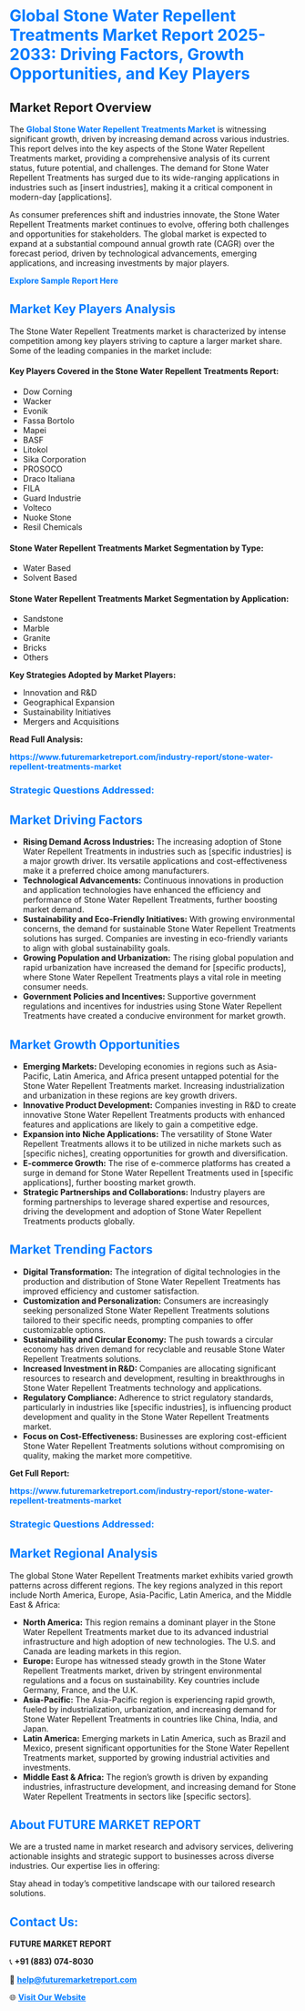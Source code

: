 <h1 style="color: #007BFF;">Global Stone Water Repellent Treatments Market Report 2025-2033: Driving Factors, Growth Opportunities, and Key Players</h1>

<section id="overview">
<h2>Market Report Overview</h2>
<p>The <a href="https://www.futuremarketreport.com/industry-report/stone-water-repellent-treatments-market" style="color: #007BFF; text-decoration: none;"><strong>Global Stone Water Repellent Treatments Market</strong></a> is witnessing significant growth, driven by increasing demand across various industries. This report delves into the key aspects of the Stone Water Repellent Treatments market, providing a comprehensive analysis of its current status, future potential, and challenges. The demand for Stone Water Repellent Treatments has surged due to its wide-ranging applications in industries such as [insert industries], making it a critical component in modern-day [applications].</p>
<p>As consumer preferences shift and industries innovate, the Stone Water Repellent Treatments market continues to evolve, offering both challenges and opportunities for stakeholders. The global market is expected to expand at a substantial compound annual growth rate (CAGR) over the forecast period, driven by technological advancements, emerging applications, and increasing investments by major players.</p>
</section>

<section id="overview">
<p><a href="https://www.futuremarketreport.com/request-sample/reportId=105101" style="color: #007BFF; text-decoration: none;"><strong>Explore Sample Report Here</strong></a></p>
</section>

<section id="key-players">
<h2 style="color: #007BFF;">Market Key Players Analysis</h2>
<p>The Stone Water Repellent Treatments market is characterized by intense competition among key players striving to capture a larger market share. Some of the leading companies in the market include:</p>
<h4>Key Players Covered in the Stone Water Repellent Treatments Report:</h4>
<ul><li>Dow Corning</li><li>Wacker</li><li>Evonik</li><li>Fassa Bortolo</li><li>Mapei</li><li>BASF</li><li>Litokol</li><li>Sika Corporation</li><li>PROSOCO</li><li>Draco Italiana</li><li>FILA</li><li>Guard Industrie</li><li>Volteco</li><li>Nuoke Stone</li><li>Resil Chemicals</li></ul>
<h4>Stone Water Repellent Treatments Market Segmentation by Type:</h4>
<ul><li>Water Based</li><li>Solvent Based</li></ul>

<h4>Stone Water Repellent Treatments Market Segmentation by Application:</h4>
<ul><li>Sandstone</li><li>Marble</li><li>Granite</li><li>Bricks</li><li>Others</li></ul>
<p><strong>Key Strategies Adopted by Market Players:</strong></p>
<ul>
<li>Innovation and R&D</li>
<li>Geographical Expansion</li>
<li>Sustainability Initiatives</li>
<li>Mergers and Acquisitions</li>
</ul>
</section>

<section>
<p><strong>Read Full Analysis: </strong></p><a href="https://www.futuremarketreport.com/industry-report/stone-water-repellent-treatments-market" style="color: #007BFF; text-decoration: none;"><strong>https://www.futuremarketreport.com/industry-report/stone-water-repellent-treatments-market</strong></a>
<h3 style="color: #007BFF;">Strategic Questions Addressed:</h3>
</section>

<section id="driving-factors">
<h2 style="color: #007BFF;">Market Driving Factors</h2>
<ul>
<li><strong>Rising Demand Across Industries:</strong> The increasing adoption of Stone Water Repellent Treatments in industries such as [specific industries] is a major growth driver. Its versatile applications and cost-effectiveness make it a preferred choice among manufacturers.</li>
<li><strong>Technological Advancements:</strong> Continuous innovations in production and application technologies have enhanced the efficiency and performance of Stone Water Repellent Treatments, further boosting market demand.</li>
<li><strong>Sustainability and Eco-Friendly Initiatives:</strong> With growing environmental concerns, the demand for sustainable Stone Water Repellent Treatments solutions has surged. Companies are investing in eco-friendly variants to align with global sustainability goals.</li>
<li><strong>Growing Population and Urbanization:</strong> The rising global population and rapid urbanization have increased the demand for [specific products], where Stone Water Repellent Treatments plays a vital role in meeting consumer needs.</li>
<li><strong>Government Policies and Incentives:</strong> Supportive government regulations and incentives for industries using Stone Water Repellent Treatments have created a conducive environment for market growth.</li>
</ul>
</section>

<section id="growth-opportunities">
<h2 style="color: #007BFF;">Market Growth Opportunities</h2>
<ul>
<li><strong>Emerging Markets:</strong> Developing economies in regions such as Asia-Pacific, Latin America, and Africa present untapped potential for the Stone Water Repellent Treatments market. Increasing industrialization and urbanization in these regions are key growth drivers.</li>
<li><strong>Innovative Product Development:</strong> Companies investing in R&D to create innovative Stone Water Repellent Treatments products with enhanced features and applications are likely to gain a competitive edge.</li>
<li><strong>Expansion into Niche Applications:</strong> The versatility of Stone Water Repellent Treatments allows it to be utilized in niche markets such as [specific niches], creating opportunities for growth and diversification.</li>
<li><strong>E-commerce Growth:</strong> The rise of e-commerce platforms has created a surge in demand for Stone Water Repellent Treatments used in [specific applications], further boosting market growth.</li>
<li><strong>Strategic Partnerships and Collaborations:</strong> Industry players are forming partnerships to leverage shared expertise and resources, driving the development and adoption of Stone Water Repellent Treatments products globally.</li>
</ul>
</section>

<section id="trending-factors">
<h2 style="color: #007BFF;">Market Trending Factors</h2>
<ul>
<li><strong>Digital Transformation:</strong> The integration of digital technologies in the production and distribution of Stone Water Repellent Treatments has improved efficiency and customer satisfaction.</li>
<li><strong>Customization and Personalization:</strong> Consumers are increasingly seeking personalized Stone Water Repellent Treatments solutions tailored to their specific needs, prompting companies to offer customizable options.</li>
<li><strong>Sustainability and Circular Economy:</strong> The push towards a circular economy has driven demand for recyclable and reusable Stone Water Repellent Treatments solutions.</li>
<li><strong>Increased Investment in R&D:</strong> Companies are allocating significant resources to research and development, resulting in breakthroughs in Stone Water Repellent Treatments technology and applications.</li>
<li><strong>Regulatory Compliance:</strong> Adherence to strict regulatory standards, particularly in industries like [specific industries], is influencing product development and quality in the Stone Water Repellent Treatments market.</li>
<li><strong>Focus on Cost-Effectiveness:</strong> Businesses are exploring cost-efficient Stone Water Repellent Treatments solutions without compromising on quality, making the market more competitive.</li>
</ul>
</section>

<section>
<p><strong>Get Full Report: </strong></p><a href="https://www.futuremarketreport.com/industry-report/stone-water-repellent-treatments-market" style="color: #007BFF; text-decoration: none;"><strong>https://www.futuremarketreport.com/industry-report/stone-water-repellent-treatments-market</strong></a>
<h3 style="color: #007BFF;">Strategic Questions Addressed:</h3>
</section>


<section id="regional-analysis">
<h2 style="color: #007BFF;">Market Regional Analysis</h2>
<p>The global Stone Water Repellent Treatments market exhibits varied growth patterns across different regions. The key regions analyzed in this report include North America, Europe, Asia-Pacific, Latin America, and the Middle East & Africa:</p>
<ul>
<li><strong>North America:</strong> This region remains a dominant player in the Stone Water Repellent Treatments market due to its advanced industrial infrastructure and high adoption of new technologies. The U.S. and Canada are leading markets in this region.</li>
<li><strong>Europe:</strong> Europe has witnessed steady growth in the Stone Water Repellent Treatments market, driven by stringent environmental regulations and a focus on sustainability. Key countries include Germany, France, and the U.K.</li>
<li><strong>Asia-Pacific:</strong> The Asia-Pacific region is experiencing rapid growth, fueled by industrialization, urbanization, and increasing demand for Stone Water Repellent Treatments in countries like China, India, and Japan.</li>
<li><strong>Latin America:</strong> Emerging markets in Latin America, such as Brazil and Mexico, present significant opportunities for the Stone Water Repellent Treatments market, supported by growing industrial activities and investments.</li>
<li><strong>Middle East & Africa:</strong> The region’s growth is driven by expanding industries, infrastructure development, and increasing demand for Stone Water Repellent Treatments in sectors like [specific sectors].</li>
</ul>
</section>

<footer>
<h2 style="color: #007BFF;">About FUTURE MARKET REPORT</h2>
<p>We are a trusted name in market research and advisory services, delivering actionable insights and strategic support to businesses across diverse industries. Our expertise lies in offering:</p>

<p>Stay ahead in today’s competitive landscape with our tailored research solutions.</p>

<h2 style="color: #007BFF;">Contact Us:</h2>
<p><strong>FUTURE MARKET REPORT</strong></p>
<p>📞 <strong>+91 (883) 074-8030</strong></p>
<p>📧 <strong><a href="mailto:help@futuremarketreport.com" style="color: #007BFF;">help@futuremarketreport.com</a></strong></p>
<p>🌐 <strong><a href="https://www.futuremarketreport.com/" style="color: #007BFF;">Visit Our Website</a></strong></p>
</footer>